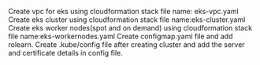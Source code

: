 Create vpc for eks using cloudformation stack file name: eks-vpc.yaml
Create eks cluster using cloudformation stack file name:eks-cluster.yaml
Create eks worker nodes(spot and on demand) using cloudformation stack file name:eks-workernodes.yaml
Create configmap.yaml file and add rolearn.
Create .kube/config file after creating cluster and add the server and certificate details in config file.
